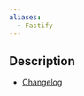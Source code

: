 ```yaml
---
aliases:
  - Fastify
---
```

## Description

- [Changelog](/support-libraries/fastify/changelog/0.3.x)

